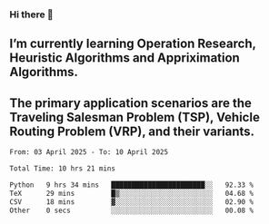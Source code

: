 ### Hi there 👋
## I’m currently learning Operation Research, Heuristic Algorithms and Appriximation Algorithms.
## The primary application scenarios are the Traveling Salesman Problem (TSP), Vehicle Routing Problem (VRP), and their variants.
<!--START_SECTION:waka-->

```txt
From: 03 April 2025 - To: 10 April 2025

Total Time: 10 hrs 21 mins

Python   9 hrs 34 mins   ███████████████████████░░   92.33 %
TeX      29 mins         █▒░░░░░░░░░░░░░░░░░░░░░░░   04.68 %
CSV      18 mins         ▓░░░░░░░░░░░░░░░░░░░░░░░░   02.90 %
Other    0 secs          ░░░░░░░░░░░░░░░░░░░░░░░░░   00.08 %
```

<!--END_SECTION:waka-->
<!--
**Bookervsky/Bookervsky** is a ✨ _special_ ✨ repository because its `README.md` (this file) appears on your GitHub profile.

Here are some ideas to get you started:

- 🔭 I’m currently working on ...
- 🌱 I’m currently learning ...
- 👯 I’m looking to collaborate on ...
- 🤔 I’m looking for help with ...
- 💬 Ask me about ...
- 📫 How to reach me: ...
- 😄 Pronouns: ...
- ⚡ Fun fact: ...
-->
